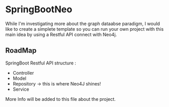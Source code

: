 # SpringBootNeo
While I'm investigating more about the graph dataabse paradigm, I would like to create a simplete template so you can run your own project with this main idea by using a Restful API connect with Neo4j.

## RoadMap
SpringBoot Restful API structure :
- Controller
- Model
- Repository -> this is where Neo4J shines!
- Service

More Info will be added to this file about the project.
